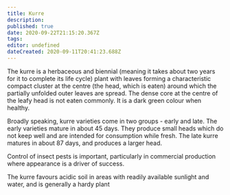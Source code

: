```yaml
---
title: Kurre
description: 
published: true
date: 2020-09-22T21:15:20.367Z
tags: 
editor: undefined
dateCreated: 2020-09-11T20:41:23.688Z
---
```


The kurre is a herbaceous and biennial (meaning it takes about two years for it to complete its life cycle) plant with leaves forming a characteristic compact cluster at the centre (the head, which is eaten) around which the partially unfolded outer leaves are spread. The dense core at the centre of the leafy head is not eaten commonly. It is a dark green colour when healthy.

Broadly speaking, kurre varieties come in two groups - early and late. The early varieties mature in about 45 days. They produce small heads which do not keep well and are intended for consumption while fresh. The late kurre matures in about 87 days, and produces a larger head.

Control of insect pests is important, particularly in commercial production where appearance is a driver of success.

The kurre favours acidic soil in areas with readily available sunlight and water, and is generally a hardy plant